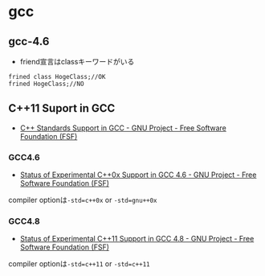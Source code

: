 # gcc

## gcc-4.6
* friend宣言はclassキーワードがいる
```
frined class HogeClass;//OK
frined HogeClass;//NO
```

## C++11 Suport in GCC
* [C++ Standards Support in GCC - GNU Project - Free Software Foundation (FSF)](https://gcc.gnu.org/projects/cxx-status.html#cxx11)

### GCC4.6
* [Status of Experimental C++0x Support in GCC 4.6 - GNU Project - Free Software Foundation (FSF)](https://gcc.gnu.org/gcc-4.6/cxx0x_status.html)

compiler optionは`-std=c++0x` or `-std=gnu++0x`

### GCC4.8
* [Status of Experimental C++11 Support in GCC 4.8 - GNU Project - Free Software Foundation (FSF)](https://gcc.gnu.org/gcc-4.8/cxx0x_status.html)

compiler optionは`-std=c++11` or `-std=c++11`


